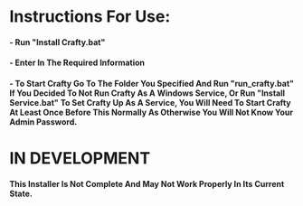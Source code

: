 # Instructions For Use:
#### - Run "Install Crafty.bat"
#### - Enter In The Required Information
#### - To Start Crafty Go To The Folder You Specified And Run "run_crafty.bat" If You Decided To Not Run Crafty As A Windows Service, Or Run "Install Service.bat" To Set Crafty Up As A Service, You Will Need To Start Crafty At Least Once Before This Normally As Otherwise You Will Not Know Your Admin Password.

# IN DEVELOPMENT
#### This Installer Is Not Complete And May Not Work Properly In Its Current State.
